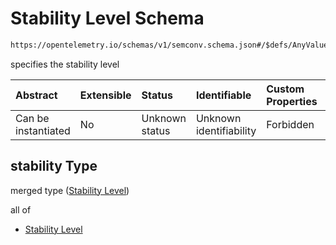 # Stability Level Schema

```txt
https://opentelemetry.io/schemas/v1/semconv.schema.json#/$defs/AnyValueSemanticConvention/properties/members/items/properties/stability
```

specifies the stability level

| Abstract            | Extensible | Status         | Identifiable            | Custom Properties | Additional Properties | Access Restrictions | Defined In                                                                           |
| :------------------ | :--------- | :------------- | :---------------------- | :---------------- | :-------------------- | :------------------ | :----------------------------------------------------------------------------------- |
| Can be instantiated | No         | Unknown status | Unknown identifiability | Forbidden         | Allowed               | none                | [semconv.schema.json\*](../../../schemas/semconv.schema.json "open original schema") |

## stability Type

merged type ([Stability Level](../any/semconv-opentelemetry-semantic-convention-schema-definitions-any-value-properties-members-enum-member-properties-stability-level.md))

all of

* [Stability Level](../any/semconv-opentelemetry-semantic-convention-schema-definitions-any-value-properties-members-enum-member-properties-stability-level-allof-stability-level.md "check type definition")
